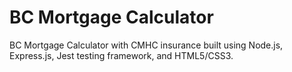 # BC Mortgage Calculator

BC Mortgage Calculator with CMHC insurance built using Node.js, Express.js, Jest testing framework, and HTML5/CSS3.
